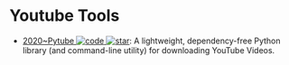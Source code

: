 # Youtube Tools

- [2020~Pytube ![code](https://ng-tech.icu/assets/code.svg) ![star](https://img.shields.io/github/stars/pytube/pytube)](https://github.com/pytube/pytube): A lightweight, dependency-free Python library (and command-line utility) for downloading YouTube Videos.
